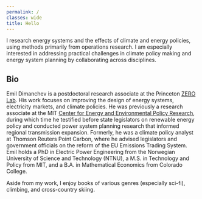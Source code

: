 ```yaml
---
permalink: /
classes: wide
title: Hello
---
```

I research energy systems and the effects of climate and energy policies, using methods primarily from operations research. I am especially interested in addressing practical challenges in climate policy making and energy system planning by collaborating across disciplines. 

## Bio

Emil Dimanchev is a postdoctoral research associate at the Princeton [ZERO Lab](https://zero.lab.princeton.edu/mission-people/emil-dimanchev/). His work focuses on improving the design of energy systems, electricity markets, and climate policies. He was previously a research associate at the MIT [Center for Energy and Environmental Policy Research](https://ceepr.mit.edu/people/dimanchev-emil/), during which time he testified before state legislators on renewable energy policy and conducted power system planning research that informed regional transmission expansion. Formerly, he was a climate policy analyst at Thomson Reuters Point Carbon, where he advised legislators and government officials on the reform of the EU Emissions Trading System. Emil holds a PhD in Electric Power Engineering from the Norwegian University of Science and Technology (NTNU), a M.S. in Technology and Policy from MIT, and a B.A. in Mathematical Economics from Colorado College.

Aside from my work, I enjoy books of various genres (especially sci-fi), climbing, and cross-country skiing. 

